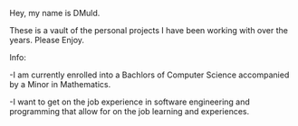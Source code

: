 Hey, my name is DMuld. 

These is a vault of the personal projects I have been working with over the years. Please Enjoy. 


Info:

-I am currently enrolled into a Bachlors of Computer Science accompanied by a Minor in Mathematics.

-I want to get on the job experience in software engineering and programming that allow for on the job learning and experiences.
